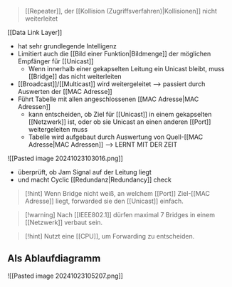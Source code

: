 > [[Repeater]], der [[Kollision (Zugriffsverfahren)|Kollisionen]] nicht weiterleitet

[[Data Link Layer]]

- hat sehr grundlegende Intelligenz
- Limitiert auch die [[Bild einer Funktion|Bildmenge]] der möglichen Empfänger für [[Unicast]]
	- Wenn innerhalb einer gekapselten Leitung ein Unicast bleibt, muss [[Bridge]] das nicht weiterleiten
- [[Broadcast]]/[[Multicast]] wird weitergeleitet --> passiert durch Auswerten der [[MAC Adresse]]
- Führt Tabelle mit allen angeschlossenen [[MAC Adresse|MAC Adressen]]
	- kann entscheiden, ob Ziel für [[Unicast]] in einem gekapselten [[Netzwerk]] ist, oder ob sie Unicast an einen anderen [[Port]] weitergeleiten muss
	- Tabelle wird aufgebaut durch Auswertung von Quell-[[MAC Adresse|MAC Adressen]] --> LERNT MIT DER ZEIT

![[Pasted image 20241023103016.png]]

- überprüft, ob Jam Signal auf der Leitung liegt
- und macht Cyclic [[Redundanz|Redundancy]] check

> [!hint] Wenn Bridge nicht weiß, an welchem [[Port]] Ziel-[[MAC Adresse]] liegt, forwarded sie den [[Unicast]] einfach.

> [!warning] Nach [[IEEE802.1]] dürfen maximal $7$ Bridges in einem [[Netzwerk]] verbaut sein.

> [!hint] Nutzt eine [[CPU]], um Forwarding zu entscheiden.



## Als Ablaufdiagramm
![[Pasted image 20241023105207.png]]